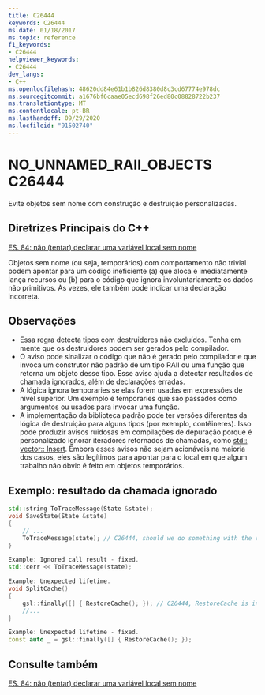 ```yaml
---
title: C26444
keywords: C26444
ms.date: 01/18/2017
ms.topic: reference
f1_keywords:
- C26444
helpviewer_keywords:
- C26444
dev_langs:
- C++
ms.openlocfilehash: 48620dd84e61b1b826d8380d8c3cd67774e978dc
ms.sourcegitcommit: a1676bf6caae05ecd698f26ed80c08828722b237
ms.translationtype: MT
ms.contentlocale: pt-BR
ms.lasthandoff: 09/29/2020
ms.locfileid: "91502740"
---
```

# <a name="c26444-no_unnamed_raii_objects"></a>NO_UNNAMED_RAII_OBJECTS C26444

Evite objetos sem nome com construção e destruição personalizadas.

## <a name="c-core-guidelines"></a>Diretrizes Principais do C++

[ES. 84: não (tentar) declarar uma variável local sem nome](https://github.com/isocpp/CppCoreGuidelines/blob/master/CppCoreGuidelines.md#Res-noname)

Objetos sem nome (ou seja, temporários) com comportamento não trivial podem apontar para um código ineficiente (a) que aloca e imediatamente lança recursos ou (b) para o código que ignora involuntariamente os dados não primitivos. Às vezes, ele também pode indicar uma declaração incorreta.

## <a name="notes"></a>Observações

- Essa regra detecta tipos com destruidores não excluídos. Tenha em mente que os destruidores podem ser gerados pelo compilador.
- O aviso pode sinalizar o código que não é gerado pelo compilador e que invoca um construtor não padrão de um tipo RAII ou uma função que retorna um objeto desse tipo. Esse aviso ajuda a detectar resultados de chamada ignorados, além de declarações erradas.
- A lógica ignora temporaries se elas forem usadas em expressões de nível superior. Um exemplo é temporaries que são passados como argumentos ou usados para invocar uma função.
- A implementação da biblioteca padrão pode ter versões diferentes da lógica de destruição para alguns tipos (por exemplo, contêineres). Isso pode produzir avisos ruidosas em compilações de depuração porque é personalizado ignorar iteradores retornados de chamadas, como [std:: vector:: Insert](../standard-library/vector-class.md#insert). Embora esses avisos não sejam acionáveis na maioria dos casos, eles são legítimos para apontar para o local em que algum trabalho não óbvio é feito em objetos temporários.

## <a name="example-ignored-call-result"></a>Exemplo: resultado da chamada ignorado

```cpp
std::string ToTraceMessage(State &state);
void SaveState(State &state)
{
    // ...
    ToTraceMessage(state); // C26444, should we do something with the result of this call?
}

Example: Ignored call result - fixed.
std::cerr << ToTraceMessage(state);

Example: Unexpected lifetime.
void SplitCache()
{
    gsl::finally([] { RestoreCache(); }); // C26444, RestoreCache is invoked immediately!
    //...
}

Example: Unexpected lifetime - fixed.
const auto _ = gsl::finally([] { RestoreCache(); });
```

## <a name="see-also"></a>Consulte também

[ES. 84: não (tentar) declarar uma variável local sem nome](https://github.com/isocpp/CppCoreGuidelines/blob/master/CppCoreGuidelines.md)
